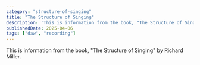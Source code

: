 ```yaml
---
category: "structure-of-singing"
title: "The Structure of Singing"
description: 'This is information from the book, "The Structure of Singing" by Richard Miller.'
publishedDate: 2025-04-06
tags: ["daw", "recording"]
---
```


This is information from the book, "The Structure of Singing" by Richard Miller.

